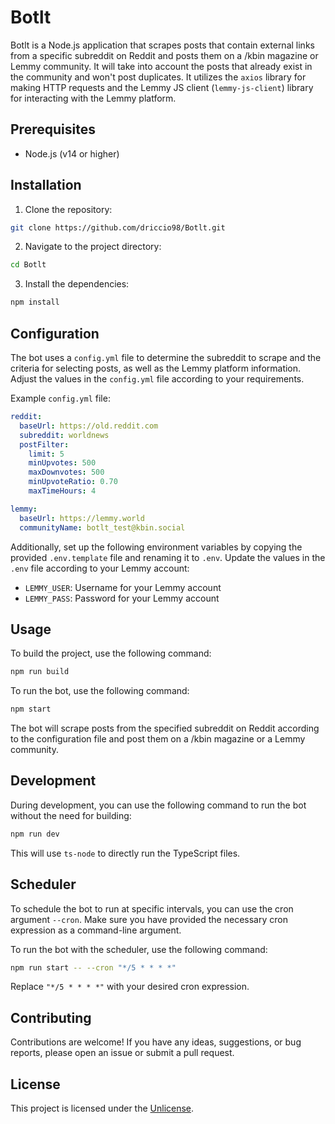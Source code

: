 # Botlt

Botlt is a Node.js application that scrapes posts that contain external links from a specific subreddit on Reddit and posts them on a /kbin magazine or Lemmy community. It will take into account the posts that already exist in the community and won't post duplicates. It utilizes the `axios` library for making HTTP requests and the Lemmy JS client (`lemmy-js-client`) library for interacting with the Lemmy platform.

## Prerequisites

- Node.js (v14 or higher)

## Installation

1. Clone the repository:
```bash
git clone https://github.com/driccio98/Botlt.git
```

2. Navigate to the project directory:
```bash
cd Botlt
```

3. Install the dependencies:
```bash
npm install
```

## Configuration

The bot uses a `config.yml` file to determine the subreddit to scrape and the criteria for selecting posts, as well as the Lemmy platform information. Adjust the values in the `config.yml` file according to your requirements.

Example `config.yml` file:
```yaml
reddit:
  baseUrl: https://old.reddit.com
  subreddit: worldnews
  postFilter:
    limit: 5
    minUpvotes: 500
    maxDownvotes: 500
    minUpvoteRatio: 0.70
    maxTimeHours: 4

lemmy:
  baseUrl: https://lemmy.world
  communityName: botlt_test@kbin.social
```

Additionally, set up the following environment variables by copying the provided `.env.template` file and renaming it to `.env`. Update the values in the `.env` file according to your Lemmy account:
- `LEMMY_USER`: Username for your Lemmy account
- `LEMMY_PASS`: Password for your Lemmy account

## Usage

To build the project, use the following command:
```bash
npm run build
```

To run the bot, use the following command:
```bash
npm start
```

The bot will scrape posts from the specified subreddit on Reddit according to the configuration file and post them on a /kbin magazine or a Lemmy community.

## Development

During development, you can use the following command to run the bot without the need for building:
```bash
npm run dev
```

This will use `ts-node` to directly run the TypeScript files.

## Scheduler

To schedule the bot to run at specific intervals, you can use the cron argument `--cron`. Make sure you have provided the necessary cron expression as a command-line argument.

To run the bot with the scheduler, use the following command:
```bash
npm run start -- --cron "*/5 * * * *"
```

Replace `"*/5 * * * *"` with your desired cron expression.

## Contributing

Contributions are welcome! If you have any ideas, suggestions, or bug reports, please open an issue or submit a pull request.

## License

This project is licensed under the [Unlicense](https://unlicense.org/).

